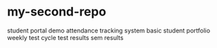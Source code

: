 # my-second-repo
student portal demo
attendance tracking system
basic student portfolio
weekly test cycle test results
sem results
